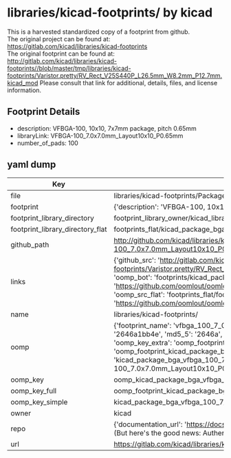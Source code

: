 # libraries/kicad-footprints/ by kicad  
This is a harvested standardized copy of a footprint from github.  
The original project can be found at:  
https://gitlab.com/kicad/libraries/kicad-footprints  
The original footprint can be found at:
http://gitlab.com/kicad/libraries/kicad-footprints//blob/master/tmp/libraries/kicad-footprints/Varistor.pretty/RV_Rect_V25S440P_L26.5mm_W8.2mm_P12.7mm.kicad_mod
Please consult that link for additional, details, files, and license information.  
## Footprint Details
* description: VFBGA-100, 10x10, 7x7mm package, pitch 0.65mm  
* libraryLink: VFBGA-100_7.0x7.0mm_Layout10x10_P0.65mm  
* number_of_pads: 100  
## yaml dump  
| Key | Value |  
| --- | --- |  
| file | libraries/kicad-footprints/Package_BGA.pretty/VFBGA-100_7.0x7.0mm_Layout10x10_P0.65mm.kicad_mod |  
| footprint | {'description': 'VFBGA-100, 10x10, 7x7mm package, pitch 0.65mm', 'libraryLink': 'VFBGA-100_7.0x7.0mm_Layout10x10_P0.65mm', 'number_of_pads': 100} |  
| footprint_library_directory | footprint_library_owner/kicad_libraries/kicad-footprints/ |  
| footprint_library_directory_flat | footprints_flat/kicad_package_bga_vfbga_100_7_0x7_0mm_layout10x10_p0_65mm/working |  
| github_path | http://github.com/kicad/libraries/kicad-footprints//blob/master/tmp/libraries/kicad-footprints/Package_BGA.pretty/VFBGA-100_7.0x7.0mm_Layout10x10_P0.65mm.kicad_mod |  
| links | {'github_src': 'http://gitlab.com/kicad/libraries/kicad-footprints//blob/master/tmp/libraries/kicad-footprints/Varistor.pretty/RV_Rect_V25S440P_L26.5mm_W8.2mm_P12.7mm.kicad_mod', 'github_src_repo': 'https://gitlab.com/kicad/libraries/kicad-footprints', 'oomp_bot': 'footprints/kicad_package_bga_vfbga_100_7_0x7_0mm_layout10x10_p0_65mm/working', 'oomp_bot_github': 'https://github.com/oomlout/oomlout_oomp_footprint_bot/tree/main/footprints/kicad_package_bga_vfbga_100_7_0x7_0mm_layout10x10_p0_65mm/working', 'oomp_src_flat': 'footprints_flat/footprints_flat/kicad_package_bga_vfbga_100_7_0x7_0mm_layout10x10_p0_65mm/working', 'oomp_src_flat_github': 'https://github.com/oomlout/oomlout_oomp_footprint_src/tree/main/footprints_flat/kicad_package_bga_vfbga_100_7_0x7_0mm_layout10x10_p0_65mm/working'} |  
| name | libraries/kicad-footprints/ |  
| oomp | {'footprint_name': 'vfbga_100_7_0x7_0mm_layout10x10_p0_65mm', 'library_name': 'package_bga', 'md5': '2646a1bb4eaf4c6deff4ce64ed7705bd', 'md5_10': '2646a1bb4e', 'md5_5': '2646a', 'md5_6': '2646a1', 'oomp_key': 'oomp_kicad_package_bga_vfbga_100_7_0x7_0mm_layout10x10_p0_65mm', 'oomp_key_extra': 'oomp_footprint_kicad_package_bga_vfbga_100_7_0x7_0mm_layout10x10_p0_65mm', 'oomp_key_full': 'oomp_footprint_kicad_package_bga_vfbga_100_7_0x7_0mm_layout10x10_p0_65mm_2646a1', 'oomp_key_simple': 'kicad_package_bga_vfbga_100_7_0x7_0mm_layout10x10_p0_65mm', 'original_filename': 'libraries/kicad-footprints/Package_BGA.pretty/VFBGA-100_7.0x7.0mm_Layout10x10_P0.65mm.kicad_mod', 'owner_name': 'kicad'} |  
| oomp_key | oomp_kicad_package_bga_vfbga_100_7_0x7_0mm_layout10x10_p0_65mm |  
| oomp_key_full | oomp_footprint_kicad_package_bga_vfbga_100_7_0x7_0mm_layout10x10_p0_65mm |  
| oomp_key_simple | kicad_package_bga_vfbga_100_7_0x7_0mm_layout10x10_p0_65mm |  
| owner | kicad |  
| repo | {'documentation_url': 'https://docs.github.com/rest/overview/resources-in-the-rest-api#rate-limiting', 'message': "API rate limit exceeded for 84.66.173.59. (But here's the good news: Authenticated requests get a higher rate limit. Check out the documentation for more details.)"} |  
| url | https://gitlab.com/kicad/libraries/kicad-footprints |  


